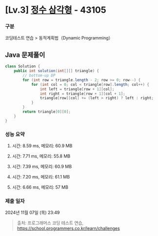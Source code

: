 # [Lv.3] [정수 삼각형](https://school.programmers.co.kr/learn/courses/30/lessons/43105?language=java) - 43105 

### 구분

코딩테스트 연습 > 동적계획법（Dynamic Programming）

## Java 문제풀이

```java
class Solution {
    public int solution(int[][] triangle) {
        // bottom-up DP
        for (int row = triangle.length - 2; row >= 0; row--) {
            for (int col = 0; col < triangle[row].length; col++) {
                int left = triangle[row + 1][col];
                int right = triangle[row + 1][col + 1];
                triangle[row][col] += (left > right) ? left : right;
            }
        }
        return triangle[0][0];
    }
}
```

### 성능 요약

1. 시간: 8.59 ms, 메모리: 60.9 MB

2. 시간: 7.71 ms, 메모리: 55.8 MB
3. 시간: 7.39 ms, 메모리: 60.9 MB
4. 시간: 7.20 ms, 메모리: 61.1 MB
5. 시간: 6.66 ms, 메모리: 57 MB

### 제출 일자

2024년 11월 07일 (목) 23:49

> 출처: 프로그래머스 코딩 테스트 연습, https://school.programmers.co.kr/learn/challenges